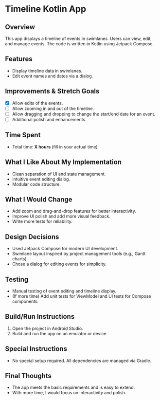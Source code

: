 # Timeline Kotlin App

## Overview

This app displays a timeline of events in swimlanes. Users can view, edit, and manage events. The code is written in Kotlin using Jetpack Compose.

## Features

- Display timeline data in swimlanes.
- Edit event names and dates via a dialog.

## Improvements & Stretch Goals

- [x] Allow edits of the events.
- [ ] Allow zooming in and out of the timeline.
- [ ] Allow dragging and dropping to change the start/end date for an event.
- [ ] Additional polish and enhancements.

## Time Spent

- Total time: **X hours** (fill in your actual time)

## What I Like About My Implementation

- Clean separation of UI and state management.
- Intuitive event editing dialog.
- Modular code structure.

## What I Would Change

- Add zoom and drag-and-drop features for better interactivity.
- Improve UI polish and add more visual feedback.
- Write more tests for reliability.

## Design Decisions

- Used Jetpack Compose for modern UI development.
- Swimlane layout inspired by project management tools (e.g., Gantt charts).
- Chose a dialog for editing events for simplicity.

## Testing

- Manual testing of event editing and timeline display.
- (If more time) Add unit tests for ViewModel and UI tests for Compose components.

## Build/Run Instructions

1. Open the project in Android Studio.
2. Build and run the app on an emulator or device.

## Special Instructions

- No special setup required. All dependencies are managed via Gradle.

## Final Thoughts

- The app meets the basic requirements and is easy to extend.
- With more time, I would focus on interactivity and polish.